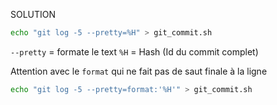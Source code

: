 SOLUTION
```bash
echo "git log -5 --pretty=%H" > git_commit.sh
```

`--pretty`  = formate le text
`%H` = Hash (Id du commit complet) 

Attention avec le `format` qui ne fait pas de saut finale à la ligne
```bash
echo "git log -5 --pretty=format:'%H'" > git_commit.sh
```

